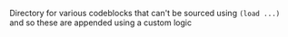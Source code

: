 Directory for various codeblocks that can't be sourced using `(load ...)` and so these are appended using a custom logic
